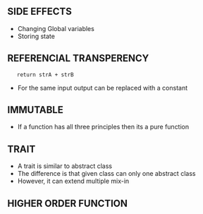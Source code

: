 ## SIDE EFFECTS
  - Changing Global variables 
  - Storing state
## REFERENCIAL TRANSPERENCY
```strConcate(strA, strB)
   return strA + strB
```
   - For the same input output can be replaced with a constant
## IMMUTABLE
   - If a function has all three principles then its a pure function
## TRAIT
   - A trait is similar to abstract class
   - The difference is that given class can only one abstract class 
   - However, it can extend multiple mix-in
   
## HIGHER ORDER FUNCTION

